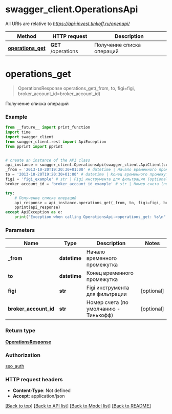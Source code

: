 # swagger_client.OperationsApi

All URIs are relative to *https://api-invest.tinkoff.ru/openapi/*

Method | HTTP request | Description
------------- | ------------- | -------------
[**operations_get**](OperationsApi.md#operations_get) | **GET** /operations | Получение списка операций

# **operations_get**
> OperationsResponse operations_get(_from, to, figi=figi, broker_account_id=broker_account_id)

Получение списка операций

### Example
```python
from __future__ import print_function
import time
import swagger_client
from swagger_client.rest import ApiException
from pprint import pprint


# create an instance of the API class
api_instance = swagger_client.OperationsApi(swagger_client.ApiClient(configuration))
_from = '2013-10-20T19:20:30+01:00' # datetime | Начало временного промежутка
to = '2013-10-20T19:20:30+01:00' # datetime | Конец временного промежутка
figi = 'figi_example' # str | Figi инструмента для фильтрации (optional)
broker_account_id = 'broker_account_id_example' # str | Номер счета (по умолчанию - Тинькофф) (optional)

try:
    # Получение списка операций
    api_response = api_instance.operations_get(_from, to, figi=figi, broker_account_id=broker_account_id)
    pprint(api_response)
except ApiException as e:
    print("Exception when calling OperationsApi->operations_get: %s\n" % e)
```

### Parameters

Name | Type | Description  | Notes
------------- | ------------- | ------------- | -------------
 **_from** | **datetime**| Начало временного промежутка | 
 **to** | **datetime**| Конец временного промежутка | 
 **figi** | **str**| Figi инструмента для фильтрации | [optional] 
 **broker_account_id** | **str**| Номер счета (по умолчанию - Тинькофф) | [optional] 

### Return type

[**OperationsResponse**](OperationsResponse.md)

### Authorization

[sso_auth](../README.md#sso_auth)

### HTTP request headers

 - **Content-Type**: Not defined
 - **Accept**: application/json

[[Back to top]](#) [[Back to API list]](../README.md#documentation-for-api-endpoints) [[Back to Model list]](../README.md#documentation-for-models) [[Back to README]](../README.md)

